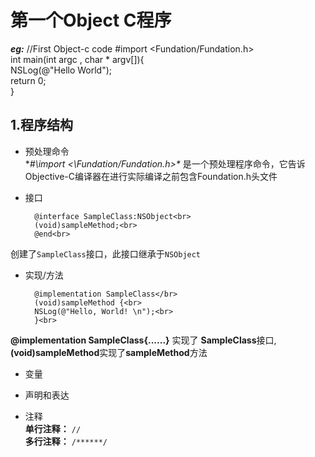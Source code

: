 # 第一个Object C程序  
***eg:***
	//First Object-c code
	#import <Fundation/Fundation.h>  
	int main(int argc , char * argv[]){  		
		NSLog(@"Hello World");  		
		return 0;  
	}
		
## 1.程序结构<br>
- 预处理命令<br>
		**\#\import \<\Fundation/Fundation.h\>\** 是一个预处理程序命令，它告诉Objective-C编译器在进行实际编译之前包含Foundation.h头文件<br>
- 接口<br>
	
		@interface SampleClass:NSObject<br>
		(void)sampleMethod;<br>
		@end<br>
		
创建了`SampleClass`接口，此接口继承于`NSObject`

- 实现/方法<br>
	
		@implementation SampleClass</br>
		(void)sampleMethod {<br>
		NSLog(@"Hello, World! \n");<br>
		}<br>

**@implementation SampleClass{......}** 实现了 **SampleClass**接口,**(void)sampleMethod**实现了**sampleMethod**方法<br>

- 变量<br>


- 声明和表达<br>


- 注释<br>
**单行注释：** ``//``<br>
**多行注释：** ``/******/``<br>



